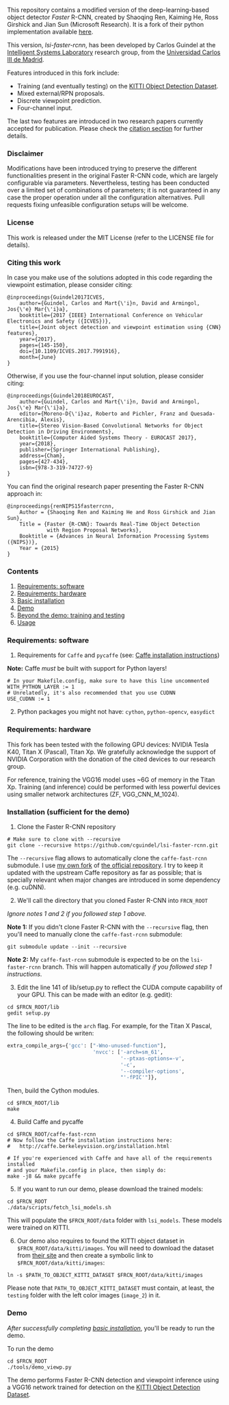 This repository contains a modified version of the deep-learning-based object detector *Faster* R-CNN, created by Shaoqing Ren, Kaiming He, Ross Girshick and Jian Sun (Microsoft Research). It is a fork of their python implementation available [here](https://github.com/rbgirshick/py-faster-rcnn).

This version, *lsi-faster-rcnn*, has been developed by Carlos Guindel at the [Intelligent Systems Laboratory](http://uc3m.es/islab) research group, from the [Universidad Carlos III de Madrid](http://www.uc3m.es/home).

Features introduced in this fork include:
* Training (and eventually testing) on the [KITTI Object Detection Dataset](http://www.cvlibs.net/datasets/kitti/eval_object.php).
* Mixed external/RPN proposals.
* Discrete viewpoint prediction.
* Four-channel input.

The last two features are introduced in two research papers currently accepted for publication. Please check the [citation section](#citing-this-work) for further details.

### Disclaimer

Modifications have been introduced trying to preserve the different functionalities present in the original Faster R-CNN code, which are largely configurable via parameters. Nevertheless, testing has been conducted over a limited set of combinations of parameters; it is not guaranteed in any case the proper operation under all the configuration alternatives. Pull requests fixing unfeasible configuration setups will be welcome.

### License

This work is released under the MIT License (refer to the LICENSE file for details).

### Citing this work

In case you make use of the solutions adopted in this code regarding the viewpoint estimation, please consider citing:

    @inproceedings{Guindel2017ICVES,
        author={Guindel, Carlos and Mart{\'i}n, David and Armingol, Jos{\'e} Mar{\'i}a},
        booktitle={2017 {IEEE} International Conference on Vehicular Electronics and Safety ({ICVES})},
        title={Joint object detection and viewpoint estimation using {CNN} features},
        year={2017},
        pages={145-150},
        doi={10.1109/ICVES.2017.7991916},
        month={June}
    }

Otherwise, if you use the four-channel input solution, please consider citing:

    @inproceedings{Guindel2018EUROCAST,
        author={Guindel, Carlos and Mart{\'i}n, David and Armingol, Jos{\'e} Mar{\'i}a},
        editor={Moreno-D{\'i}az, Roberto and Pichler, Franz and Quesada-Arencibia, Alexis},
        title={Stereo Vision-Based Convolutional Networks for Object Detection in Driving Environments},
        booktitle={Computer Aided Systems Theory - EUROCAST 2017},
        year={2018},
        publisher={Springer International Publishing},
        address={Cham},
        pages={427-434},
        isbn={978-3-319-74727-9}
    }

You can find the original research paper presenting the Faster R-CNN approach in:

    @inproceedings{renNIPS15fasterrcnn,
        Author = {Shaoqing Ren and Kaiming He and Ross Girshick and Jian Sun},
        Title = {Faster {R-CNN}: Towards Real-Time Object Detection
                 with Region Proposal Networks},
        Booktitle = {Advances in Neural Information Processing Systems ({NIPS})},
        Year = {2015}
    }

### Contents
1. [Requirements: software](#requirements-software)
2. [Requirements: hardware](#requirements-hardware)
3. [Basic installation](#installation-sufficient-for-the-demo)
4. [Demo](#demo)
5. [Beyond the demo: training and testing](#beyond-the-demo-installation-for-training-and-testing-models)
6. [Usage](#usage)

### Requirements: software

1. Requirements for `Caffe` and `pycaffe` (see: [Caffe installation instructions](http://caffe.berkeleyvision.org/installation.html))

  **Note:** Caffe *must* be built with support for Python layers!

  ```make
  # In your Makefile.config, make sure to have this line uncommented
  WITH_PYTHON_LAYER := 1
  # Unrelatedly, it's also recommended that you use CUDNN
  USE_CUDNN := 1
  ```

2. Python packages you might not have: `cython`, `python-opencv`, `easydict`

### Requirements: hardware

This fork has been tested with the following GPU devices: NVIDIA Tesla K40, Titan X (Pascal), Titan Xp. We gratefully acknowledge the support of NVIDIA Corporation with the donation of the cited devices to our research group.

For reference, training the VGG16 model uses ~6G of memory in the Titan Xp. Training (and inference) could be performed with less powerful devices using smaller network architectures (ZF, VGG_CNN_M_1024).

### Installation (sufficient for the demo)

1. Clone the Faster R-CNN repository
  ```Shell
  # Make sure to clone with --recursive
  git clone --recursive https://github.com/cguindel/lsi-faster-rcnn.git
  ```
  The `--recursive` flag allows to automatically clone the `caffe-fast-rcnn` submodule. I use [my own fork](https://github.com/cguindel/caffe-fast-rcnn) of [the official repository](https://github.com/rbgirshick/caffe-fast-rcnn). I try to keep it updated with the upstream Caffe repository as far as possible; that is specially relevant when major changes are introduced in some dependency (e.g. cuDNN).

2. We'll call the directory that you cloned Faster R-CNN into `FRCN_ROOT`

  *Ignore notes 1 and 2 if you followed step 1 above.*

  **Note 1:** If you didn't clone Faster R-CNN with the `--recursive` flag, then you'll need   to manually clone the `caffe-fast-rcnn` submodule:
  ```Shell
  git submodule update --init --recursive
  ```
  **Note 2:** My `caffe-fast-rcnn` submodule is expected to be on the `lsi-faster-rcnn` branch. This will happen automatically *if you followed step 1 instructions*.

3. Edit the line 141 of lib/setup.py to reflect the CUDA compute capability of your GPU. This can be made with an editor (e.g. gedit):
  ```Shell
  cd $FRCN_ROOT/lib
  gedit setup.py
  ```
  The line to be edited is the `arch` flag. For example, for the Titan X Pascal, the following should be writen:
  ```Python
  extra_compile_args={'gcc': ["-Wno-unused-function"],
                              'nvcc': ['-arch=sm_61',
                                       '--ptxas-options=-v',
                                       '-c',
                                       '--compiler-options',
                                       "'-fPIC'"]},
  ```

  Then, build the Cython modules.
  ```Shell
  cd $FRCN_ROOT/lib
  make
  ```

4. Build Caffe and pycaffe
  ```Shell
  cd $FRCN_ROOT/caffe-fast-rcnn
  # Now follow the Caffe installation instructions here:
  #   http://caffe.berkeleyvision.org/installation.html

  # If you're experienced with Caffe and have all of the requirements installed
  # and your Makefile.config in place, then simply do:
  make -j8 && make pycaffe
  ```

5. If you want to run our demo, please download the trained models:
  ```Shell
  cd $FRCN_ROOT
  ./data/scripts/fetch_lsi_models.sh
  ```

  This will populate the `$FRCN_ROOT/data` folder with `lsi_models`. These models were trained on KITTI.

6. Our demo also requires to found the KITTI object dataset in `$FRCN_ROOT/data/kitti/images`. You will need to download the dataset from [their site](http://www.cvlibs.net/datasets/kitti/) and then create a symbolic link to `$FRCN_ROOT/data/kitti/images`:

  ```Shell
  ln -s $PATH_TO_OBJECT_KITTI_DATASET $FRCN_ROOT/data/kitti/images
  ```

  Please note that `PATH_TO_OBJECT_KITTI_DATASET` must contain, at least, the `testing` folder with the left color images (`image_2`) in it.

### Demo

*After successfully completing [basic installation](#installation-sufficient-for-the-demo)*, you'll be ready to run the demo.

To run the demo
```Shell
cd $FRCN_ROOT
./tools/demo_viewp.py
```
The demo performs Faster R-CNN detection and viewpoint inference using a VGG16 network trained for detection on the [KITTI Object Detection Dataset](http://www.cvlibs.net/datasets/kitti/eval_object.php).
